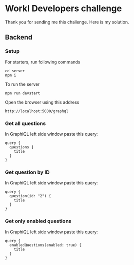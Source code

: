 # Workl Developers challenge

Thank you for sending me this challenge. Here is my solution.
## Backend

### Setup
For starters, run following commands
```
cd server
npm i
```

To run the server
```
npm run devstart
```

Open the browser using this address
```
http://localhost:5000/graphql
```

### Get all questions

In GraphiQL left side window paste this query:
```
query {
  questions {
    title
  }
}
```

### Get question by ID

In GraphiQL left side window paste this query:
```
query {
  question(id: "2") {
    title
  }
}
```

### Get only enabled questions
In GraphiQL left side window paste this query:
```
query {
  enabledQuestions(enabled: true) {
    title
  }
}
```